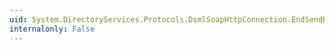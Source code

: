 ```yaml
---
uid: System.DirectoryServices.Protocols.DsmlSoapHttpConnection.EndSendRequest(System.IAsyncResult)
internalonly: False
---
```

